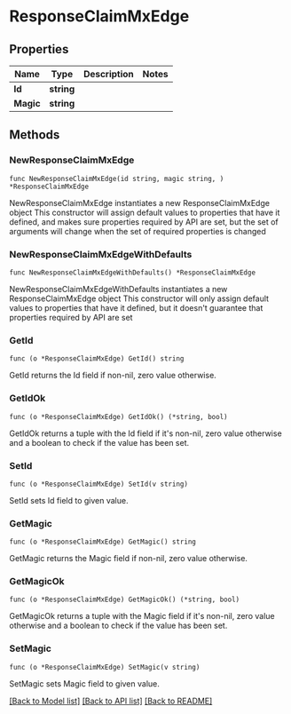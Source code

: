 # ResponseClaimMxEdge

## Properties

Name | Type | Description | Notes
------------ | ------------- | ------------- | -------------
**Id** | **string** |  | 
**Magic** | **string** |  | 

## Methods

### NewResponseClaimMxEdge

`func NewResponseClaimMxEdge(id string, magic string, ) *ResponseClaimMxEdge`

NewResponseClaimMxEdge instantiates a new ResponseClaimMxEdge object
This constructor will assign default values to properties that have it defined,
and makes sure properties required by API are set, but the set of arguments
will change when the set of required properties is changed

### NewResponseClaimMxEdgeWithDefaults

`func NewResponseClaimMxEdgeWithDefaults() *ResponseClaimMxEdge`

NewResponseClaimMxEdgeWithDefaults instantiates a new ResponseClaimMxEdge object
This constructor will only assign default values to properties that have it defined,
but it doesn't guarantee that properties required by API are set

### GetId

`func (o *ResponseClaimMxEdge) GetId() string`

GetId returns the Id field if non-nil, zero value otherwise.

### GetIdOk

`func (o *ResponseClaimMxEdge) GetIdOk() (*string, bool)`

GetIdOk returns a tuple with the Id field if it's non-nil, zero value otherwise
and a boolean to check if the value has been set.

### SetId

`func (o *ResponseClaimMxEdge) SetId(v string)`

SetId sets Id field to given value.


### GetMagic

`func (o *ResponseClaimMxEdge) GetMagic() string`

GetMagic returns the Magic field if non-nil, zero value otherwise.

### GetMagicOk

`func (o *ResponseClaimMxEdge) GetMagicOk() (*string, bool)`

GetMagicOk returns a tuple with the Magic field if it's non-nil, zero value otherwise
and a boolean to check if the value has been set.

### SetMagic

`func (o *ResponseClaimMxEdge) SetMagic(v string)`

SetMagic sets Magic field to given value.



[[Back to Model list]](../README.md#documentation-for-models) [[Back to API list]](../README.md#documentation-for-api-endpoints) [[Back to README]](../README.md)


